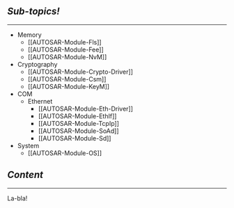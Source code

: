 ## *Sub-topics!*
---
* Memory
	* [[AUTOSAR-Module-Fls]]
	* [[AUTOSAR-Module-Fee]]
	* [[AUTOSAR-Module-NvM]]
* Cryptography
	* [[AUTOSAR-Module-Crypto-Driver]]
	* [[AUTOSAR-Module-Csm]]
	* [[AUTOSAR-Module-KeyM]]
* COM
	* Ethernet
		* [[AUTOSAR-Module-Eth-Driver]]
		* [[AUTOSAR-Module-EthIf]]
		* [[AUTOSAR-Module-TcpIp]]
		* [[AUTOSAR-Module-SoAd]]
		* [[AUTOSAR-Module-Sd]]
* System
	* [[AUTOSAR-Module-OS]]
## *Content*
---
La-bla!